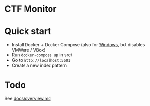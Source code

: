 # CTF Monitor

# Quick start
- Install Docker + Docker Compose (also for [Windows](https://www.docker.com/community-edition#/download), but disables VMWare / VBox)
- Run `docker-compose up` in src/
- Go to `http://localhost:5601`
- Create a new index pattern

# Todo

See [docs/overview.md](docs/overview.md)
